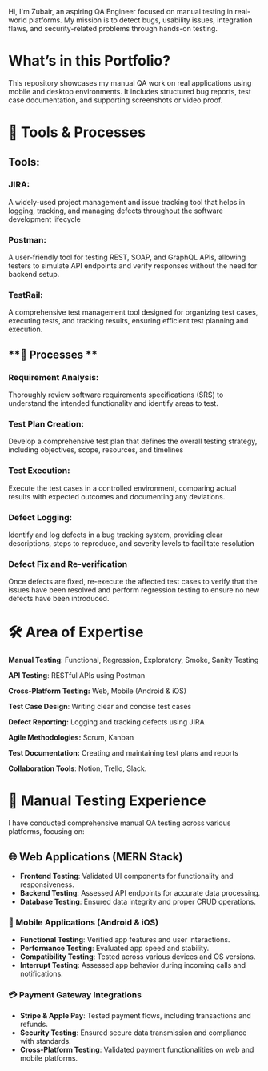 Hi, I'm Zubair, an aspiring QA Engineer focused on manual testing in real-world platforms.
My mission is to detect bugs, usability issues, integration flaws, and security-related problems through hands-on testing.

# **What’s in this Portfolio?**

This repository showcases my manual QA work on real applications using mobile and desktop environments.
It includes structured bug reports, test case documentation, and supporting screenshots or video proof.

# **🔧 Tools & Processes**

## Tools:

### **JIRA:**
 A widely-used project management and issue tracking tool that helps in logging, tracking, and managing defects throughout the software development lifecycle

### **Postman:**
 A user-friendly tool for testing REST, SOAP, and GraphQL APIs, allowing testers to simulate API endpoints and verify responses without the need for backend setup.

### **TestRail:**
A comprehensive test management tool designed for organizing test cases, executing tests, and tracking results, ensuring efficient test planning and execution.

## **🔄 Processes  **

### **Requirement Analysis:**
Thoroughly review software requirements specifications (SRS) to understand the intended functionality and identify areas to test.

### **Test Plan Creation**:
Develop a comprehensive test plan that defines the overall testing strategy, including objectives, scope, resources, and timelines

### **Test Execution:**
Execute the test cases in a controlled environment, comparing actual results with expected outcomes and documenting any deviations.

### **Defect Logging:**
Identify and log defects in a bug tracking system, providing clear descriptions, steps to reproduce, and severity levels to facilitate resolution

### **Defect Fix and Re-verification**
Once defects are fixed, re-execute the affected test cases to verify that the issues have been resolved and perform regression testing to ensure no new defects have been introduced.

# **🛠️ Area of Expertise**

**Manual Testing**: Functional, Regression, Exploratory, Smoke, Sanity Testing

**API Testing**: RESTful APIs using Postman

**Cross-Platform Testing:** Web, Mobile (Android & iOS)

**Test Case Design**: Writing clear and concise test cases

**Defect Reporting:** Logging and tracking defects using JIRA

**Agile Methodologies:** Scrum, Kanban

**Test Documentation:** Creating and maintaining test plans and reports

**Collaboration Tools**: Notion, Trello, Slack.

# **🧪 Manual Testing Experience**

I have conducted comprehensive manual QA testing across various platforms, focusing on:

## 🌐 Web Applications (MERN Stack)

- **Frontend Testing**: Validated UI components for functionality and responsiveness.
- **Backend Testing**: Assessed API endpoints for accurate data processing.
- **Database Testing**: Ensured data integrity and proper CRUD operations.

### 📱 Mobile Applications (Android & iOS)

- **Functional Testing**: Verified app features and user interactions.
- **Performance Testing**: Evaluated app speed and stability.
- **Compatibility Testing**: Tested across various devices and OS versions.
- **Interrupt Testing**: Assessed app behavior during incoming calls and notifications.

### 💳 Payment Gateway Integrations

- **Stripe & Apple Pay**: Tested payment flows, including transactions and refunds.
- **Security Testing**: Ensured secure data transmission and compliance with standards.
- **Cross-Platform Testing**: Validated payment functionalities on web and mobile platforms.






